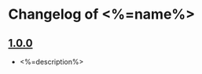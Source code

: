 # Changelog of <%=name%>

## [1.0.0](https://github.com/<%=username%>/<%=name%>//releases/tag/v1.0.0)
- <%=description%>
